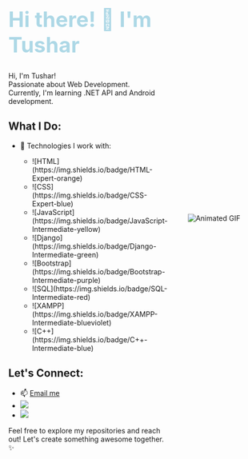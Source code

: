<!-- Animated Header -->
<div style="display: flex; align-items: center; justify-content: center;">
  <div style="flex: 1;">
    <h1 style="font-size: 3em; color: lightblue;" id="animated-text">
      Hi there! 👋 I'm Tushar
    </h1>
    <p>
      Hi, I'm Tushar! <br>
      Passionate about Web Development. <br>
      Currently, I'm learning .NET API and Android development. <br>
    </p>
    <h2>What I Do:</h2>
    <ul>
      <li>🔧 Technologies I work with:</li>
      <ul>
        <li>![HTML](https://img.shields.io/badge/HTML-Expert-orange)</li>
        <li>![CSS](https://img.shields.io/badge/CSS-Expert-blue)</li>
        <li>![JavaScript](https://img.shields.io/badge/JavaScript-Intermediate-yellow)</li>
        <li>![Django](https://img.shields.io/badge/Django-Intermediate-green)</li>
        <li>![Bootstrap](https://img.shields.io/badge/Bootstrap-Intermediate-purple)</li>
        <li>![SQL](https://img.shields.io/badge/SQL-Intermediate-red)</li>
        <li>![XAMPP](https://img.shields.io/badge/XAMPP-Intermediate-blueviolet)</li>
        <li>![C++](https://img.shields.io/badge/C++-Intermediate-blue)</li>
      </ul>
    </ul>
    <h2>Let's Connect:</h2>
    <ul>
      <li>📫 <a href="mailto:tchourse@gmail.com">Email me</a></li>
      <li><a href="https://www.linkedin.com/in/tushar-chourse-026973250"><img src="https://img.shields.io/badge/LinkedIn-Connect-blue"></a></li>
      <li><a href="https://www.instagram.com/tushar10.xd?igsh=MWJwNWR1NXdvcnY3Ng=="><img src="https://img.shields.io/badge/Instagram-Follow-red"></a></li>
    </ul>
    <p>Feel free to explore my repositories and reach out! Let's create something awesome together. ✨</p>
  </div>
  <div style="flex: 1; text-align: center;">
    <img src="https://media2.giphy.com/media/1iTJkT0h9xI3XW0ZCs/giphy.gif" alt="Animated GIF" style="max-width: 100%; height: auto;">
  </div>
</div>
